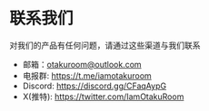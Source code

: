 # **联系我们**

对我们的产品有任何问题，请通过这些渠道与我们联系

- 邮箱：otakuroom@outlook.com
- 电报群: https://t.me/iamotakuroom
- Discord: https://discord.gg/CFaqAypG
- X(推特): https://twitter.com/IamOtakuRoom
